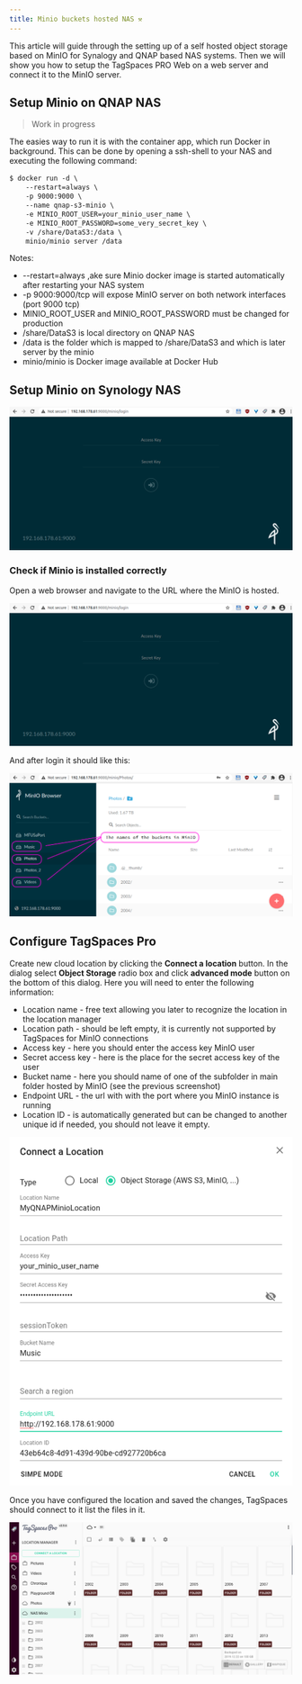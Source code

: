 ```yaml
---
title: Minio buckets hosted NAS ⚒
---
```


This article will guide through the setting up of a self hosted object storage based on MinIO for Synalogy and QNAP based NAS systems. Then we will show you how to setup the TagSpaces PRO Web on a web server and connect it to the MinIO server.

## Setup Minio on QNAP NAS

> Work in progress

The easies way to run it is with the container app, which run Docker in background. This can be done by opening a ssh-shell to your NAS and executing the following command:

    $ docker run -d \
        --restart=always \
        -p 9000:9000 \
        --name qnap-s3-minio \
        -e MINIO_ROOT_USER=your_minio_user_name \
        -e MINIO_ROOT_PASSWORD=some_very_secret_key \
        -v /share/DataS3:/data \
        minio/minio server /data


Notes:
* --restart=always ,ake sure Minio docker image is started automatically after restarting your NAS system
* -p 9000:9000/tcp will expose MinIO server on both network interfaces (port 9000 tcp)
* MINIO_ROOT_USER and MINIO_ROOT_PASSWORD must be changed for production
* /share/DataS3 is local directory on QNAP NAS
* /data is the folder which is mapped to /share/DataS3 and which is later server by the minio
* minio/minio is Docker image available at Docker Hub


## Setup Minio on Synology NAS

![MinIO's login screen](tagspaces-web-nas/minio-login-screen.png)


### Check if Minio is installed correctly

Open a web browser and navigate to the URL where the MinIO is hosted.

![MinIO's login screen](tagspaces-web-nas/minio-login-screen.png)

And after login it should like this:

![Listing folders in MinIO](tagspaces-web-nas/minio-listing-folders.png)

## Configure TagSpaces Pro

Create new cloud location by clicking the **Connect a location** button. In the dialog select **Object Storage** radio box and click **advanced mode** button on the bottom of this dialog. Here you will need to enter the following information:

- Location name - free text allowing you later to recognize the location in the location manager
- Location path - should be left empty, it is currently not supported by TagSpaces for MinIO connections
- Access key - here you should enter the access key MinIO user
- Secret access key - here is the place for the secret access key of the user
- Bucket name - here you should name of one of the subfolder in main folder hosted by MinIO (see the previous screenshot)
- Endpoint URL - the url with with the port where you MinIO instance is running
- Location ID - is automatically generated but can be changed to another unique id if needed, you should not leave it empty.

![Setup minio location in TagSpaces](tagspaces-web-nas/create-minio-locations.png)

Once you have configured the location and saved the changes, TagSpaces should connect to it list the files in it.

![Listing minio location in TagSpaces](tagspaces-web-nas/tagspaces-listing-minio-bucket.png)
